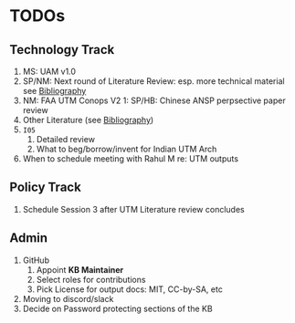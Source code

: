 # TODOs

## Technology Track

1. MS: UAM v1.0
2. SP/NM: Next round of Literature Review: esp. more technical material see [Bibliography](../bibliography.md)
3. NM: FAA UTM Conops V2
     1: SP/HB: Chinese ANSP perpsective paper review
4. Other Literature (see [Bibliography](../bibliography.md))
5. `I05`
    1. Detailed review
    2. What to beg/borrow/invent for Indian UTM Arch
6. When to schedule meeting with Rahul M re: UTM outputs

## Policy Track

1. Schedule Session 3 after UTM Literature review concludes

## Admin

1. GitHub
    1. Appoint **KB Maintainer**
    1. Select roles for contributions
    1. Pick License for output docs: MIT, CC-by-SA, etc
2. Moving to discord/slack
8. Decide on Password protecting sections of the KB
